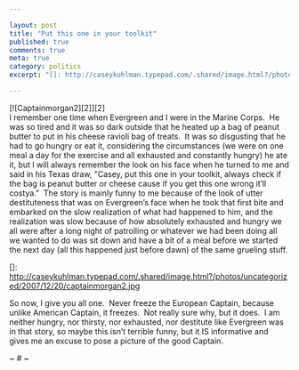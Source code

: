 ```yaml
---

layout: post
title: "Put this one in your toolkit"
published: true
comments: true
meta: true
category: politics
excerpt: "[]: http://caseykuhlman.typepad.com/.shared/image.html?/photos/uncategorized/2007/12/20/captainmorgan2.jpg"

---
```


[![Captainmorgan2][2]][2]  
I remember one time when Evergreen and I were in the Marine Corps.  He was so tired and it was so dark outside that he heated up a bag of peanut butter to put in his cheese ravioli bag of treats.  It was so disgusting that he had to go hungry or eat it, considering the circumstances (we were on one meal a day for the exercise and all exhausted and constantly hungry) he ate it, but I will always remember the look on his face when he turned to me and said in his Texas draw, "Casey, put this one in your toolkit, always check if the bag is peanut butter or cheese cause if you get this one wrong it’ll costya."  The story is mainly funny to me because of the look of utter destituteness that was on Evergreen’s face when he took that first bite and embarked on the slow realization of what had happened to him, and the realization was slow because of how absolutely exhausted and hungry we all were after a long night of patrolling or whatever we had been doing all we wanted to do was sit down and have a bit of a meal before we started the next day (all this happened just before dawn) of the same grueling stuff.

 []: http://caseykuhlman.typepad.com/.shared/image.html?/photos/uncategorized/2007/12/20/captainmorgan2.jpg

So now, I give you all one.  Never freeze the European Captain, because unlike American Captain, it freezes.  Not really sure why, but it does.  I am neither hungry, nor thirsty, nor exhausted, nor destitute like Evergreen was in that story, so maybe this isn’t terrible funny, but it IS informative and gives me an excuse to pose a picture of the good Captain.

~ # ~
